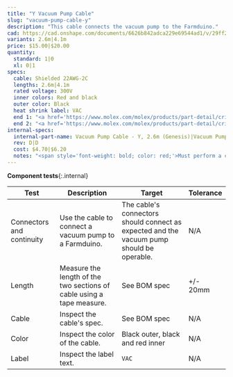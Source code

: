 ```yaml
---
title: "Y Vacuum Pump Cable"
slug: "vacuum-pump-cable-y"
description: "This cable connects the vacuum pump to the Farmduino."
cad: https://cad.onshape.com/documents/6626b842adca229e69544ad1/v/29ff27176ad028c3b865f257/e/9896b6d47b99739be46e10e3
variants: 2.6m|4.1m
price: $15.00|$20.00
quantity:
  standard: 1|0
  xl: 0|1
specs:
  cable: Shielded 22AWG-2C
  lengths: 2.6m|4.1m
  rated voltage: 300V
  inner colors: Red and black
  outer color: Black
  heat shrink label: VAC
  end 1: "<a href='https://www.molex.com/molex/products/part-detail/crimp_housings/0050579403'>50579403</a>"
  end 2: "<a href='https://www.molex.com/molex/products/part-detail/crimp_housings/0050579403'>50579403</a>"
internal-specs:
  internal-part-name: Vacuum Pump Cable - Y, 2.6m (Genesis)|Vacuum Pump Cable - Y, 4.1m (Genesis XL)
  rev: D|D
  cost: $4.70|$6.20
  notes: "<span style='font-weight: bold; color: red;'>Must perform a continuity check at factory</span>"
---
```


**Component tests**{:.internal}

|Test         |Description  |Target       |Tolerance    |
|-------------|-------------|-------------|-------------|
|Connectors and continuity|Use the cable to connect a vacuum pump to a Farmduino.|The cable's connectors should connect as expected and the vacuum pump should be operable.|N/A
|Length       |Measure the length of the two sections of cable using a tape measure.|See BOM spec|+/- 20mm
|Cable        |Inspect the cable's spec.|See BOM spec|N/A
|Color        |Inspect the color of the cable.|Black outer, black and red inner|N/A
|Label        |Inspect the label text.|`VAC`|N/A
